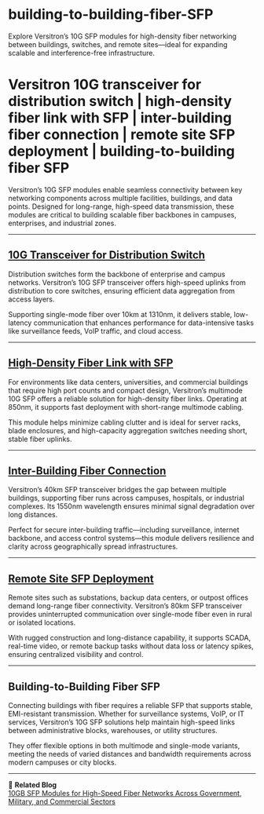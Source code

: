 # building-to-building-fiber-SFP
Explore Versitron’s 10G SFP modules for high-density fiber networking between buildings, switches, and remote sites—ideal for expanding scalable and interference-free infrastructure.

# Versitron 10G transceiver for distribution switch | high-density fiber link with SFP | inter-building fiber connection | remote site SFP deployment | building-to-building fiber SFP

Versitron’s 10G SFP modules enable seamless connectivity between key networking components across multiple facilities, buildings, and data points. Designed for long-range, high-speed data transmission, these modules are critical to building scalable fiber backbones in campuses, enterprises, and industrial zones.

---

## [10G Transceiver for Distribution Switch](https://www.versitron.com/products/10gb10sm-sfp-module-10gbasefx-1310nm-lc-sm-10km)

Distribution switches form the backbone of enterprise and campus networks. Versitron’s 10G SFP transceiver offers high-speed uplinks from distribution to core switches, ensuring efficient data aggregation from access layers.

Supporting single-mode fiber over 10km at 1310nm, it delivers stable, low-latency communication that enhances performance for data-intensive tasks like surveillance feeds, VoIP traffic, and cloud access.

---

## [High-Density Fiber Link with SFP](https://www.versitron.com/products/10gbmm-sfp-module-10gbasefx-850nm-lc-mmf)

For environments like data centers, universities, and commercial buildings that require high port counts and compact design, Versitron’s multimode 10G SFP offers a reliable solution for high-density fiber links. Operating at 850nm, it supports fast deployment with short-range multimode cabling.

This module helps minimize cabling clutter and is ideal for server racks, blade enclosures, and high-capacity aggregation switches needing short, stable fiber uplinks.

---

## [Inter-Building Fiber Connection](https://www.versitron.com/products/10gb40sm-sfp-module-10gbasefx-1550nm-lc-sm-40km)

Versitron’s 40km SFP transceiver bridges the gap between multiple buildings, supporting fiber runs across campuses, hospitals, or industrial complexes. Its 1550nm wavelength ensures minimal signal degradation over long distances.

Perfect for secure inter-building traffic—including surveillance, internet backbone, and access control systems—this module delivers resilience and clarity across geographically spread infrastructures.

---

## [Remote Site SFP Deployment](https://www.versitron.com/products/10gb80sm-sfp-module-10gbasefx-1550nm-lc-sm-80km)

Remote sites such as substations, backup data centers, or outpost offices demand long-range fiber connectivity. Versitron’s 80km SFP transceiver provides uninterrupted communication over single-mode fiber even in rural or isolated locations.

With rugged construction and long-distance capability, it supports SCADA, real-time video, or remote backup tasks without data loss or latency spikes, ensuring centralized visibility and control.

---

## Building-to-Building Fiber SFP

Connecting buildings with fiber requires a reliable SFP that supports stable, EMI-resistant transmission. Whether for surveillance systems, VoIP, or IT services, Versitron’s 10G SFP solutions help maintain high-speed links between administrative blocks, warehouses, or utility structures.

They offer flexible options in both multimode and single-mode variants, meeting the needs of varied distances and bandwidth requirements across modern campuses or city blocks.

---

📘 **Related Blog**  
[10GB SFP Modules for High-Speed Fiber Networks Across Government, Military, and Commercial Sectors](https://www.versitron.com/blogs/post/10gb-sfp-modules-for-high-speed-fiber-networks-across-government-military-and-commercial-sectors)
